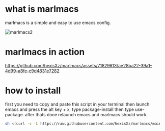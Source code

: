 # what is marlmacs
marlmacs is a simple and easy to use emacs config.

![marlmacs2](https://github.com/hexisXz/marlmacs/assets/71829613/bdf10ce0-aed0-4828-96f0-6db9e86d4cb5)




# marlmacs in action



https://github.com/hexisXz/marlmacs/assets/71829613/ae28ba22-39a1-4d99-a8fe-c9d4831e7282






# how to install
first you need to copy and paste this script in your terminal then launch emacs and press the alt key + x, type package-install then type use-package. after thats done relaunch emacs and marlmacs should work. 


``` sh
sh <(curl -v -L https://raw.githubusercontent.com/hexisXz/marlmacs/main/install)
```
